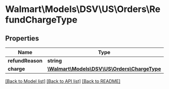 # Walmart\Models\DSV\US\Orders\RefundChargeType

## Properties

Name | Type | Description | Notes
------------ | ------------- | ------------- | -------------
**refundReason** | **string** |  |
**charge** | [**\Walmart\Models\DSV\US\Orders\ChargeType**](ChargeType.md) |  |


[[Back to Model list]](./) [[Back to API list]](../../../../../README.md#supported-apis) [[Back to README]](../../../../../README.md)

